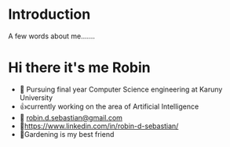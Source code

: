 # Introduction
A few words about me.......
# Hi there it's me Robin
* :raising_hand: Pursuing final year Computer Science engineering at Karuny University
* :thumbsup:currently working on the area of Artificial Intelligence
* :e-mail: robin.d.sebastian@gmail.com
* :memo:https://www.linkedin.com/in/robin-d-sebastian/
* :green_heart:Gardening is my best friend
